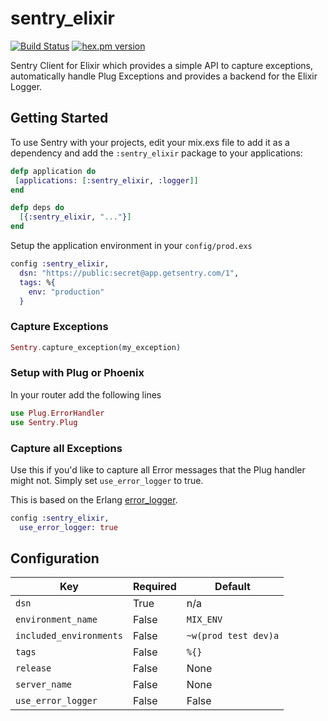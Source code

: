 # sentry_elixir

[![Build Status](https://img.shields.io/travis/getsentry/raven-elixir.svg?style=flat)](https://travis-ci.org/getsentry/raven-elixir)
[![hex.pm version](https://img.shields.io/hexpm/v/sentry_elixir.svg?style=flat)](https://hex.pm/packages/sentry_elixir)

Sentry Client for Elixir which provides a simple API to capture exceptions, automatically handle Plug Exceptions and provides a backend for the Elixir Logger.

## Getting Started

To use Sentry with your projects, edit your mix.exs file to add it as a dependency and add the `:sentry_elixir` package to your applications:

```elixir
defp application do
 [applications: [:sentry_elixir, :logger]]
end

defp deps do
  [{:sentry_elixir, "..."}]
end
```

Setup the application environment in your `config/prod.exs`

```elixir
config :sentry_elixir,
  dsn: "https://public:secret@app.getsentry.com/1",
  tags: %{
    env: "production"
  }
```

### Capture Exceptions
```elixir
Sentry.capture_exception(my_exception)
```

### Setup with Plug or Phoenix

In your router add the following lines

```elixir
use Plug.ErrorHandler
use Sentry.Plug
```

### Capture all Exceptions

Use this if you'd like to capture all Error messages that the Plug handler might not. Simply set `use_error_logger` to true. 

This is based on the Erlang [error_logger](http://erlang.org/doc/man/error_logger.html).

```elixir
config :sentry_elixir,
  use_error_logger: true

```

## Configuration
| Key           | Required         | Default      |
| ------------- | -----------------|--------------|
| `dsn` | True  | n/a |
| `environment_name` | False  | `MIX_ENV` |
| `included_environments` | False  | `~w(prod test dev)a` |
| `tags` | False  | `%{}` |
| `release` | False  | None |
| `server_name` | False  | None |
| `use_error_logger` | False  | False |
